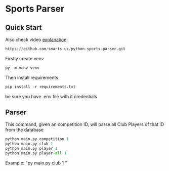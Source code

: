 # Sports Parser

## Quick Start



Also check video [explanation](https://t.me/c/1928723945/42232/47311):





```python
https://github.com/smarts-uz/python-sports-parser.git
```
 Firstly create venv 
 ```python
py -m venv venv
```
 Then install requirements
```python
pip install -r requirements.txt
```
be sure you have .env file with it credentials

## Parser
This command, given an competition ID, will parse all Club Players of that ID from the database  
```python 
python main.py competition 1
python main.py club 1
python main.py player 1
python main.py player-all 1
```
Example:  "py main.py club 1 "











